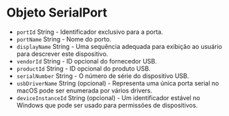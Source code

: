 # Objeto SerialPort

* `portId` String - Identificador exclusivo para a porta.
* `portName` String - Nome do porto.
* `displayName` String - Uma sequência adequada para exibição ao usuário para descrever este dispositivo.
* `vendorId` String - ID opcional do fornecedor USB.
* `productId` String - ID opcional do produto USB.
* `serialNumber` String - O número de série do dispositivo USB.
* `usbDriverName` String (opcional) - Representa uma única porta serial no macOS pode ser enumerada por vários drivers.
* `deviceInstanceId` String (opcional) - Um identificador estável no Windows que pode ser usado para permissões de dispositivos.
